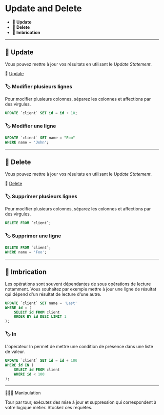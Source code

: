 # Update and Delete

*  🔖 **Update**
*  🔖 **Delete**
*  🔖 **Imbrication**

___

## 📑 Update

Vous pouvez mettre à jour vos résultats en utilisant le *Update Statement*.

🔗 [Update](https://dev.mysql.com/doc/refman/8.0/en/update.html)

### 🏷️ **Modifier plusieurs lignes**

Pour modifier plusieurs colonnes, séparez les colonnes et affections par des virgules.

```sql
UPDATE `client` SET id = id + 10;
```

### 🏷️ **Modifier une ligne**

```sql
UPDATE `client` SET name = "Foo" 
WHERE name = 'John';
```
___

## 📑 Delete


Vous pouvez mettre à jour vos résultats en utilisant le *Update Statement*.

🔗 [Delete](https://dev.mysql.com/doc/refman/8.0/en/delete.html)

### 🏷️ **Supprimer plusieurs lignes**

Pour modifier plusieurs colonnes, séparez les colonnes et affections par des virgules.

```sql
DELETE FROM `client`;
```

### 🏷️ **Supprimer une ligne**

```sql
DELETE FROM `client`;
WHERE name = 'Foo';
```
___

## 📑 Imbrication

Les opérations sont souvent dépendantes de sous opérations de lecture notamment. Vous souhaitez par exemple mettre à jour une ligne de résultat qui dépend d'un résultat de lecture d'une autre.

```sql
UPDATE `client` SET name = 'Last' 
WHERE id = (
    SELECT id FROM client
    ORDER BY id DESC LIMIT 1
);
```

### 🏷️ **In**

L'opérateur In permet de mettre une condition de présence dans une liste de valeur.

```sql
UPDATE `client` SET id = id + 100
WHERE id IN (
    SELECT id FROM client
    WHERE id < 100
);
```
___

👨🏻‍💻 Manipulation

Tour par tour, exécutez des mise à jour et suppression qui correspondent à votre logique métier. Stockez ces requêtes.
